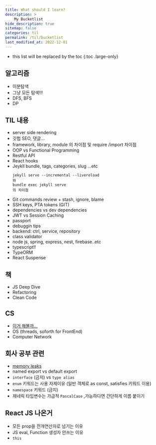 ```yaml
---
title: What should I learn?
description: > 
    My Bucketlist
hide_description: true
sitemap: false
categories: til
permalink: /til/bucketlist
last_modified_at: 2022-12-01
---
```


* this list will be replaced by the toc
{:toc .large-only}

## 알고리즘
- 이분탐색
- 그냥 모든 탐색!!!
- DFS, BFS
- DP 

## TIL 내용

- server side rendering
- 깃헙 SEO, 댓글...
- framework, library, module 의 차이점 및 require /import 차이점 
- OOP vs Functional Programming
- Restful API
- React hooks 
- Jeykll bundle, tags, categories, slug ...etc
    ```
    jekyll serve --incremental --livereload
    와
    bundle exec jekyll serve 
    의 차이점
    ```
- Git commands review + stash, ignore, blame
- SSH keys, PTA tokens (GIT)
- dependencies vs dev dependencies
- JWT vs Session Caching
- passport
- debuggin tips
- backend: ctrl, service, repository
- class validator
- node js, spring, express, nest, firebase..etc
- typescript!! 
- TypeORM
- React Suspense

## 책 

- JS Deep Dive
- Refactoring 
- Clean Code 


## CS  

- [이거 해볼까...](https://fastcampus.co.kr/dev_online_upjscodingtest)
- OS (threads, soforth for FrontEnd)
- Computer Network 


## 회사 공부 관련

- [memory leaks](https://stackoverflow.com/questions/53230823/fatal-error-ineffective-mark-compacts-near-heap-limit-allocation-failed-javas)
- named export vs default export
- `interface` (금지) vs `type alias` 
- `enum` 키워드는 사용 자제이유 (일반 객체로 as const, satisfies 키워드 이용)
- `namespace` 키워드 (금지)
- 제네릭 타입변수는 가급적 `PascalCase` ,가능하다면 간단하게 이름 붙이기

## React JS 나온거

- 모든 prop을 전개연산자로 넘기는 이유 
- JS eval, Function 생성자 안쓰는 이유
- `this`
